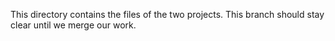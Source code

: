 This directory contains the files of the two projects. This branch should stay clear until we merge our work.
